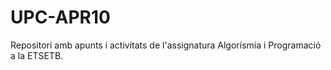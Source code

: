 # UPC-APR10
Repositori amb apunts i activitats de l'assignatura Algorísmia i Programació a la ETSETB.
